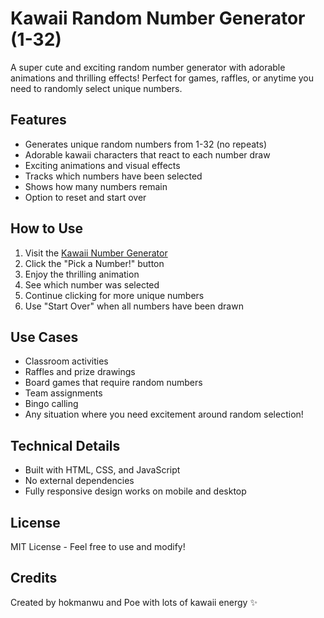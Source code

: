 # Kawaii Random Number Generator (1-32)

A super cute and exciting random number generator with adorable animations and thrilling effects! Perfect for games, raffles, or anytime you need to randomly select unique numbers.

## Features

- Generates unique random numbers from 1-32 (no repeats)
- Adorable kawaii characters that react to each number draw
- Exciting animations and visual effects
- Tracks which numbers have been selected
- Shows how many numbers remain
- Option to reset and start over

## How to Use

1. Visit the [Kawaii Number Generator](https://hokchiwoo.github.io/kawaiirandomnumbergenerator/)
2. Click the "Pick a Number!" button
3. Enjoy the thrilling animation
4. See which number was selected
5. Continue clicking for more unique numbers
6. Use "Start Over" when all numbers have been drawn

## Use Cases

- Classroom activities
- Raffles and prize drawings
- Board games that require random numbers
- Team assignments
- Bingo calling
- Any situation where you need excitement around random selection!

## Technical Details

- Built with HTML, CSS, and JavaScript
- No external dependencies
- Fully responsive design works on mobile and desktop

## License

MIT License - Feel free to use and modify!

## Credits

Created by hokmanwu and Poe with lots of kawaii energy ✨
